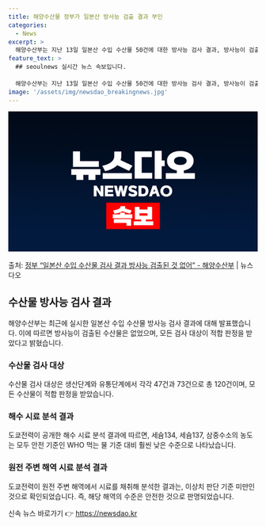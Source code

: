 ```yaml
---
title: 해양수산물 정부가 일본산 방사능 검출 결과 부인
categories:
  - News
excerpt: >
  해양수산부는 지난 13일 일본산 수입 수산물 50건에 대한 방사능 검사 결과, 방사능이 검출된 수산물은 없었…
feature_text: >
  ## seoulnews 실시간 뉴스 속보입니다.

  해양수산부는 지난 13일 일본산 수입 수산물 50건에 대한 방사능 검사 결과, 방사능이 검출된 수산물은 없었…
image: '/assets/img/newsdao_breakingnews.jpg'
---
```


![뉴스다오 속보](/assets/img/newsdao_breakingnews.jpg)

<p>출처: <a href="https://newsdao.kr/2806" rel="dofollow">정부 “일본산 수입 수산물 검사 결과 방사능 검출된 것 없어” - 해양수산부</a> | 뉴스다오</p>

<h2 data-ke-size="size26">수산물 방사능 검사 결과</h2>
<p data-ke-size="size16">해양수산부는 최근에 실시한 일본산 수입 수산물 방사능 검사 결과에 대해 발표했습니다. 이에 따르면 방사능이 검출된 수산물은 없었으며, 모든 검사 대상이 적합 판정을 받았다고 밝혔습니다.</p>

<h3>수산물 검사 대상</h3>
<p data-ke-size="size16">수산물 검사 대상은 생산단계와 유통단계에서 각각 47건과 73건으로 총 120건이며, 모든 수산물이 적합 판정을 받았습니다.</p>

<h3>해수 시료 분석 결과</h3>
<p data-ke-size="size16">도쿄전력이 공개한 해수 시료 분석 결과에 따르면, 세슘134, 세슘137, 삼중수소의 농도는 모두 안전 기준인 WHO 먹는 물 기준 대비 훨씬 낮은 수준으로 나타났습니다.</p>

<h3>원전 주변 해역 시료 분석 결과</h3>
<p data-ke-size="size16">도쿄전력이 원전 주변 해역에서 시료를 채취해 분석한 결과는, 이상치 판단 기준 미만인 것으로 확인되었습니다. 즉, 해당 해역의 수준은 안전한 것으로 판명되었습니다.</p>
 

신속 뉴스 바로가기 👉 <a href="https://newsdao.kr" rel="dofollow">https://newsdao.kr</a>


